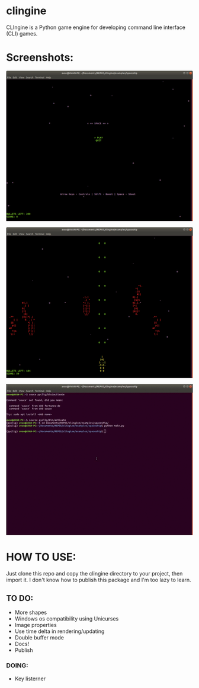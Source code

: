 # clingine
CLIngine is a Python game engine for developing command line interface (CLI) games.

# Screenshots:
![menu](screenshots/menu.png?raw=true "menu")

![gameplay](screenshots/gameplay.png?raw=true "gameplay")

![sample](screenshots/sample.gif?raw=true "sample")

# HOW TO USE:
Just clone this repo and copy the clingine directory to your project, then import it.
I don't know how to publish this package and I'm too lazy to learn.

## TO DO:
* More shapes
* Windows os compatibility using Unicurses
* Image properties
* Use time delta in rendering/updating
* Double buffer mode
* Docs!
* Publish

### DOING:
* Key listerner
